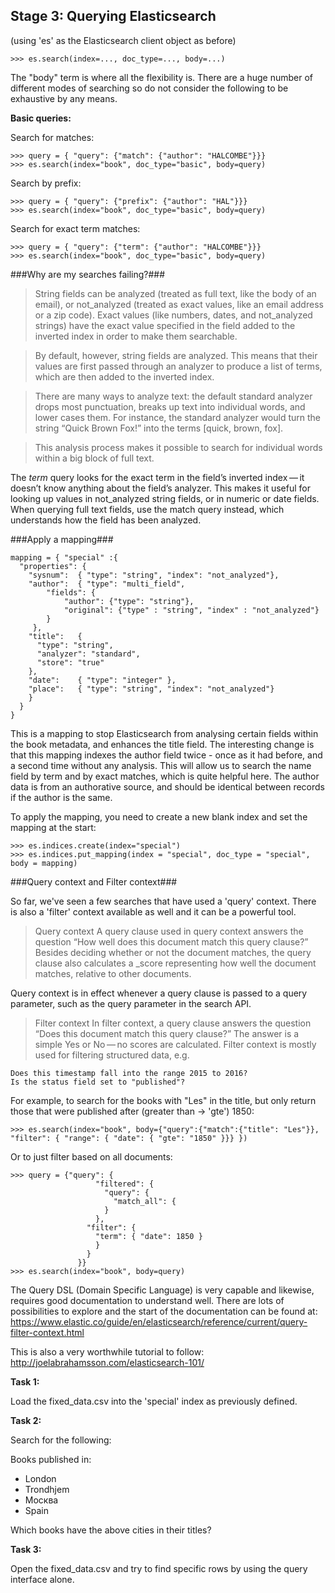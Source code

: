 Stage 3: Querying Elasticsearch
-------------------------------------------------

(using 'es' as the Elasticsearch client object as before)

	>>> es.search(index=..., doc_type=..., body=...)

The "body" term is where all the flexibility is. There are a huge number of different modes of searching so do not consider the following to be exhaustive by any means.

**Basic queries:**

Search for matches:

	>>> query = { "query": {"match": {"author": "HALCOMBE"}}}
	>>> es.search(index="book", doc_type="basic", body=query)

Search by prefix:

	>>> query = { "query": {"prefix": {"author": "HAL"}}}
	>>> es.search(index="book", doc_type="basic", body=query)

Search for exact term matches:

	>>> query = { "query": {"term": {"author": "HALCOMBE"}}}
	>>> es.search(index="book", doc_type="basic", body=query)

###Why are my searches failing?###

> String fields can be analyzed (treated as full text, like the body of an email), or not_analyzed (treated as exact values, like an email address or a zip code). Exact values (like numbers, dates, and not_analyzed strings) have the exact value specified in the field added to the inverted index in order to make them searchable.

> By default, however, string fields are analyzed. This means that their values are first passed through an analyzer to produce a list of terms, which are then added to the inverted index.

> There are many ways to analyze text: the default standard analyzer drops most punctuation, breaks up text into individual words, and lower cases them. For instance, the standard analyzer would turn the string “Quick Brown Fox!” into the terms [quick, brown, fox].

> This analysis process makes it possible to search for individual words within a big block of full text.

The *term* query looks for the exact term in the field’s inverted index — it doesn’t know anything about the field’s analyzer. This makes it useful for looking up values in not_analyzed string fields, or in numeric or date fields. When querying full text fields, use the match query instead, which understands how the field has been analyzed.

###Apply a mapping###

	mapping = { "special" :{
      "properties": {
        "sysnum":  { "type": "string", "index": "not_analyzed"},
        "author":  { "type": "multi_field",
            "fields": {
                "author": {"type": "string"},
                "original": {"type" : "string", "index" : "not_analyzed"}
            }
         },
        "title":   {
          "type": "string",
          "analyzer": "standard",
          "store": "true"
        },
        "date":    { "type": "integer" },
        "place":   { "type": "string", "index": "not_analyzed"}
        }
      }
    }

This is a mapping to stop Elasticsearch from analysing certain fields within the book metadata, and enhances the title field. The interesting change is that this mapping indexes the author field twice - once as it had before, and a second time without any analysis. This will allow us to search the name field by term and by exact matches, which is quite helpful here. The author data is from an authorative source, and should be identical between records if the author is the same.

To apply the mapping, you need to create a new blank index and set the mapping at the start:

	>>> es.indices.create(index="special")
	>>> es.indices.put_mapping(index = "special", doc_type = "special", body = mapping)

###Query context and Filter context###

So far, we've seen a few searches that have used a 'query' context. There is also a 'filter' context available as well and it can be a powerful tool.

>Query context
>A query clause used in query context answers the question “How well does this document match this query clause?” Besides deciding whether or not the document matches, the query clause also calculates a _score representing how well the document matches, relative to other documents.

Query context is in effect whenever a query clause is passed to a query parameter, such as the query parameter in the search API.

>Filter context
>In filter context, a query clause answers the question “Does this document match this query clause?” The answer is a simple Yes or No — no scores are calculated. Filter context is mostly used for filtering structured data, e.g.

	Does this timestamp fall into the range 2015 to 2016?
	Is the status field set to "published"?

For example, to search for the books with "Les" in the title, but only return those that were published after (greater than -> 'gte') 1850:

	>>> es.search(index="book", body={"query":{"match":{"title": "Les"}}, "filter": { "range": { "date": { "gte": "1850" }}} })

Or to just filter based on all documents:

	>>> query = {"query": {
                       "filtered": {
                         "query": {
                           "match_all": {
                         }
                       },
                     "filter": {
                       "term": { "date": 1850 }
                       }
                     }
                   }}
	>>> es.search(index="book", body=query)

The Query DSL (Domain Specific Language) is very capable and likewise, requires good documentation to understand well. There are lots of possibilities to explore and the start of the documentation can be found at: https://www.elastic.co/guide/en/elasticsearch/reference/current/query-filter-context.html

This is also a very worthwhile tutorial to follow: http://joelabrahamsson.com/elasticsearch-101/

**Task 1:**

Load the fixed_data.csv into the 'special' index as previously defined.

**Task 2:**

Search for the following:

Books published in:

 - London
 - Trondhjem
 - Москва
 - Spain

Which books have the above cities in their titles?

**Task 3:**

Open the fixed_data.csv and try to find specific rows by using the query interface alone.

